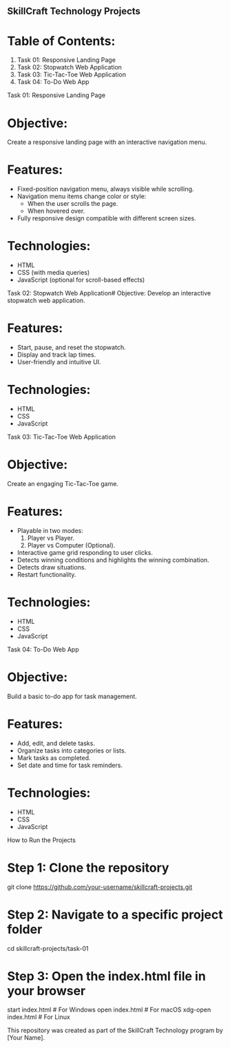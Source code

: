 

## SkillCraft Technology Projects

# Table of Contents:
1. Task 01: Responsive Landing Page
2. Task 02: Stopwatch Web Application
3. Task 03: Tic-Tac-Toe Web Application
4. Task 04: To-Do Web App




Task 01: Responsive Landing Page
# Objective:
Create a responsive landing page with an interactive navigation menu.

# Features:
- Fixed-position navigation menu, always visible while scrolling.
- Navigation menu items change color or style:
  - When the user scrolls the page.
  - When hovered over.
- Fully responsive design compatible with different screen sizes.

# Technologies:
- HTML
- CSS (with media queries)
- JavaScript (optional for scroll-based effects)



Task 02: Stopwatch Web Application# Objective:
Develop an interactive stopwatch web application.

# Features:
- Start, pause, and reset the stopwatch.
- Display and track lap times.
- User-friendly and intuitive UI.

# Technologies:
- HTML
- CSS
- JavaScript



Task 03: Tic-Tac-Toe Web Application
# Objective:
Create an engaging Tic-Tac-Toe game.

# Features:
- Playable in two modes:
  1. Player vs Player.
  2. Player vs Computer (Optional).
- Interactive game grid responding to user clicks.
- Detects winning conditions and highlights the winning combination.
- Detects draw situations.
- Restart functionality.

# Technologies:
- HTML
- CSS
- JavaScript



Task 04: To-Do Web App
# Objective:
Build a basic to-do app for task management.

# Features:
- Add, edit, and delete tasks.
- Organize tasks into categories or lists.
- Mark tasks as completed.
- Set date and time for task reminders.

# Technologies:
- HTML
- CSS
- JavaScript


How to Run the Projects
# Step 1: Clone the repository
git clone https://github.com/your-username/skillcraft-projects.git

# Step 2: Navigate to a specific project folder
cd skillcraft-projects/task-01

# Step 3: Open the index.html file in your browser
start index.html   # For Windows
open index.html    # For macOS
xdg-open index.html # For Linux




This repository was created as part of the SkillCraft Technology program by [Your Name].

